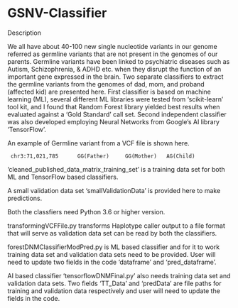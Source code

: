 # GSNV-Classifier
Description
    
We all have about 40-100 new single nucleotide variants in our genome referred as germline variants that are not present in the genomes of our parents. Germline variants have been linked to psychiatric diseases such as Autism, Schizophrenia, & ADHD etc. when they disrupt the function of an important gene expressed in the brain. Two separate classifiers to extract the germline variants from the genomes of dad, mom, and proband (affected kid) are presented here.  First classifier is based on machine learning (ML), several different ML libraries were tested from ‘scikit-learn’ tool kit, and I found that Random Forest library yielded best results when evaluated against a ‘Gold Standard’ call set. Second independent classifier was also developed employing Neural Networks from Google’s AI library ‘TensorFlow’. 


An example of Germline variant from a VCF file is shown here.
     
     chr3:71,021,785	  GG(Father)	 GG(Mother)	  AG(Child)

‘cleaned_published_data_matrix_training_set’ is a training data set for both ML and TensorFlow based classifiers.

A small validation data set ‘smallValidationData’ is provided here to make predictions.

Both the classfiers need Python 3.6 or higher version.

transformingVCFFile.py transforms Haplotype caller output to a file format that will serve as validation data set can be read by both the classifiers.

forestDNMClassifierModPred.py is ML based classifier and for it to work training data set and validation data sets need to be provided. User will need to update two fields in the code ‘dataframe’ and ‘pred_dataframe’.

AI based classifier ‘tensorflowDNMFinal.py’ also needs training data set and validation data sets. Two fields ‘TT_Data’ and ‘predData’ are file paths for training and validation data respectively and user will need to update the fields in the code.
